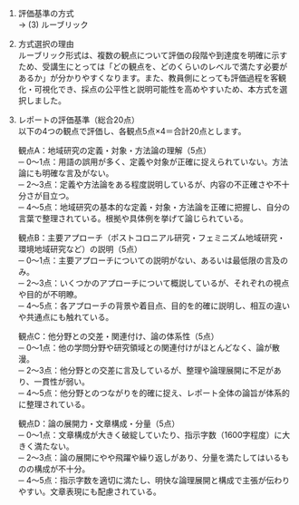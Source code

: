 1. 評価基準の方式  
   → (3) ルーブリック

2. 方式選択の理由  
   ルーブリック形式は、複数の観点について評価の段階や到達度を明確に示すため、受講生にとっては「どの観点を、どのくらいのレベルで満たす必要があるか」が分かりやすくなります。また、教員側にとっても評価過程を客観化・可視化でき、採点の公平性と説明可能性を高めやすいため、本方式を選択しました。

3. レポートの評価基準（総合20点）  
   以下の4つの観点で評価し、各観点5点×4＝合計20点とします。

   観点A：地域研究の定義・対象・方法論の理解（5点）  
   ─ 0～1点：用語の誤用が多く、定義や対象が正確に捉えられていない。方法論にも明確な言及がない。  
   ─ 2～3点：定義や方法論をある程度説明しているが、内容の不正確さや不十分さが目立つ。  
   ─ 4～5点：地域研究の基本的な定義・対象・方法論を正確に把握し、自分の言葉で整理されている。根拠や具体例を挙げて論じられている。  

   観点B：主要アプローチ（ポストコロニアル研究・フェミニズム地域研究・環境地域研究など）の説明（5点）  
   ─ 0～1点：主要アプローチについての説明がない、あるいは最低限の言及のみ。  
   ─ 2～3点：いくつかのアプローチについて概説しているが、それぞれの視点や目的が不明瞭。  
   ─ 4～5点：各アプローチの背景や着目点、目的を的確に説明し、相互の違いや共通点にも触れている。  

   観点C：他分野との交差・関連付け、論の体系性（5点）  
   ─ 0～1点：他の学問分野や研究領域との関連付けがほとんどなく、論が散漫。  
   ─ 2～3点：他分野との交差に言及しているが、整理や論理展開に不足があり、一貫性が弱い。  
   ─ 4～5点：他分野とのつながりを的確に捉え、レポート全体の論旨が体系的に整理されている。  

   観点D：論の展開力・文章構成・分量（5点）  
   ─ 0～1点：文章構成が大きく破綻していたり、指示字数（1600字程度）に大きく満たない。  
   ─ 2～3点：論の展開にやや飛躍や繰り返しがあり、分量を満たしてはいるものの構成が不十分。  
   ─ 4～5点：指示字数を適切に満たし、明快な論理展開と構成で主張が伝わりやすい。文章表現にも配慮されている。  
